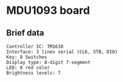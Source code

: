 # MDU1093 board

## Brief data

    Controller IC: TM1638
    Interface: 3 lines serial (CLK, STB, DIO)
    Key: 8 Switches
    Display type: 8-digit 7-segment
    LED: 8 red color
    Brightness levels: 7
